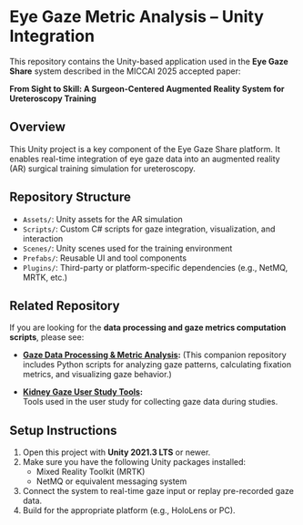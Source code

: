 # Eye Gaze Metric Analysis – Unity Integration

This repository contains the Unity-based application used in the **Eye Gaze Share** system described in the MICCAI 2025 accepted paper:

**From Sight to Skill: A Surgeon-Centered Augmented Reality System for Ureteroscopy Training**

## Overview

This Unity project is a key component of the Eye Gaze Share platform. It enables real-time integration of eye gaze data into an augmented reality (AR) surgical training simulation for ureteroscopy.

## Repository Structure

- `Assets/`: Unity assets for the AR simulation
- `Scripts/`: Custom C# scripts for gaze integration, visualization, and interaction
- `Scenes/`: Unity scenes used for the training environment
- `Prefabs/`: Reusable UI and tool components
- `Plugins/`: Third-party or platform-specific dependencies (e.g., NetMQ, MRTK, etc.)

## Related Repository

If you are looking for the **data processing and gaze metrics computation scripts**, please see:

- **[Gaze Data Processing & Metric Analysis](https://github.com/jatoum/Eye_Gaze_Metric_Analysis):** 
(This companion repository includes Python scripts for analyzing gaze patterns, calculating fixation metrics, and visualizing gaze behavior.)

- **[Kidney Gaze User Study Tools](https://github.com/li-fangjie/Kidney-Gaze-User-Study-Tools):**  
  Tools used in the user study for collecting gaze data during studies.


## Setup Instructions

1. Open this project with **Unity 2021.3 LTS** or newer.
2. Make sure you have the following Unity packages installed:
   - Mixed Reality Toolkit (MRTK)
   - NetMQ or equivalent messaging system
3. Connect the system to real-time gaze input or replay pre-recorded gaze data.
4. Build for the appropriate platform (e.g., HoloLens or PC).
